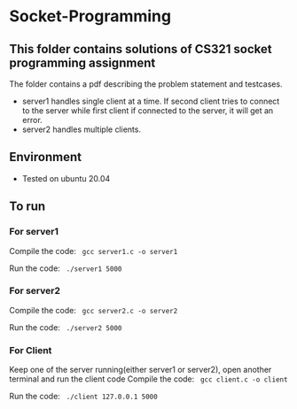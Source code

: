 # Socket-Programming
## This folder contains solutions of CS321 socket programming assignment

The folder contains a pdf describing the problem statement and testcases.

- server1 handles single client at a time. If second client tries to connect to the server while first client if connected to the server, it will get an error.
- server2 handles multiple clients.

## Environment
- Tested on ubuntu 20.04

## To run

### For server1
Compile the code:
``` gcc server1.c -o server1```

Run the code:
``` ./server1 5000```

### For server2

Compile the code:
``` gcc server2.c -o server2```

Run the code:
``` ./server2 5000```

### For Client
Keep one of the server running(either server1 or server2), open another terminal and run the client code
Compile the code:
``` gcc client.c -o client```

Run the code:
``` ./client 127.0.0.1 5000```

